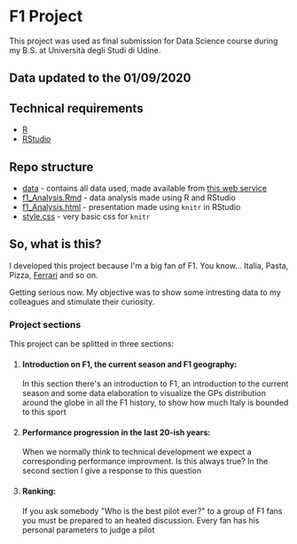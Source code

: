 # F1 Project
This project was used as final submission for Data Science course during my B.S. at Università degli Studi di Udine.

## Data updated to the 01/09/2020

## Technical requirements
* [R](https://www.r-project.org/)
* [RStudio](https://rstudio.com/)

## Repo structure
* [data](https://github.com/FraBomba6/F1_Project/tree/master/data) - contains all data used, made available from [this web service](http://ergast.com/mrd/)
* [f1_Analysis.Rmd](https://github.com/FraBomba6/F1_Project/blob/master/f1_Analysis.Rmd) - data analysis made using R and RStudio
* [f1_Analysis.html](https://github.com/FraBomba6/F1_Project/blob/master/f1_Analysis.html) - presentation made using `knitr` in RStudio
* [style.css](https://github.com/FraBomba6/F1_Project/blob/master/style.css) - very basic css for `knitr`

## So, what is this?
I developed this project because I'm a big fan of F1. You know... Italia, Pasta, Pizza, [Ferrari](https://pbs.twimg.com/media/Egg-nCSVkAAOx5-?format=jpg&name=small) and so on.

Getting serious now. My objective was to show some intresting data to my colleagues and stimulate their curiosity.

### Project sections
This project can be splitted in three sections:
1. #### Introduction on F1, the current season and F1 geography:
    In this section there's an introduction to F1, an introduction to the current season and some data elaboration to visualize the GPs distribution around the globe in all the F1 history, to show how much Italy is bounded to this sport
2. #### Performance progression in the last 20-ish years:
    When we normally think to technical development we expect a corresponding performance improvment. Is this always true? In the second section I give a response to this question
3. #### Ranking:
    If you ask somebody "Who is the best pilot ever?" to a group of F1 fans you must be prepared to an heated discussion. Every fan has his personal parameters to judge a pilot  
